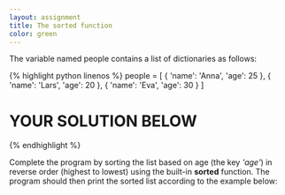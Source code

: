 ```yaml
---
layout: assignment
title: The sorted function
color: green
---
```

The variable named people contains a list of dictionaries as follows:

{% highlight python linenos %}
people = [
    {
        'name': 'Anna',
        'age': 25
    },
    {
        'name': 'Lars',
        'age': 20
    },
    {
        'name': 'Eva',
        'age': 30
    }
]

# YOUR SOLUTION BELOW
{% endhighlight %}

Complete the program by sorting the list based on age (the key *'age'*) in reverse order (highest to lowest) using the built-in **sorted** function. The program should then print the sorted list according to the example below: